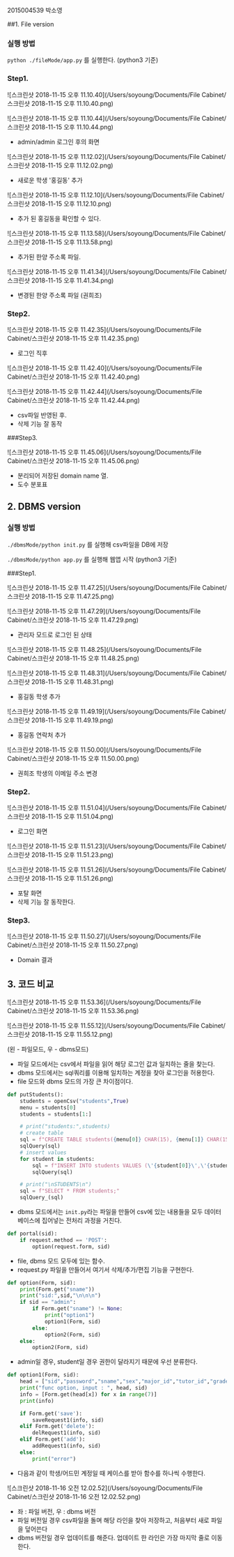2015004539 박소영



##1. File version

### 실행 방법

`python ./fileMode/app.py` 를 실행한다. (python3 기준)



### Step1.

![스크린샷 2018-11-15 오후 11.10.40](/Users/soyoung/Documents/File Cabinet/스크린샷 2018-11-15 오후 11.10.40.png)

![스크린샷 2018-11-15 오후 11.10.44](/Users/soyoung/Documents/File Cabinet/스크린샷 2018-11-15 오후 11.10.44.png)

- admin/admin 로그인 후의 화면

![스크린샷 2018-11-15 오후 11.12.02](/Users/soyoung/Documents/File Cabinet/스크린샷 2018-11-15 오후 11.12.02.png)

- 새로운 학생 '홍길동' 추가

![스크린샷 2018-11-15 오후 11.12.10](/Users/soyoung/Documents/File Cabinet/스크린샷 2018-11-15 오후 11.12.10.png)

- 추가 된 홍길동을 확인할 수 있다.

![스크린샷 2018-11-15 오후 11.13.58](/Users/soyoung/Documents/File Cabinet/스크린샷 2018-11-15 오후 11.13.58.png)

- 추가된 한양 주소록 파일.

![스크린샷 2018-11-15 오후 11.41.34](/Users/soyoung/Documents/File Cabinet/스크린샷 2018-11-15 오후 11.41.34.png)

- 변경된 한양 주소록 파일 (권희조)



### Step2.

![스크린샷 2018-11-15 오후 11.42.35](/Users/soyoung/Documents/File Cabinet/스크린샷 2018-11-15 오후 11.42.35.png)

- 로그인 직후

![스크린샷 2018-11-15 오후 11.42.40](/Users/soyoung/Documents/File Cabinet/스크린샷 2018-11-15 오후 11.42.40.png)

![스크린샷 2018-11-15 오후 11.42.44](/Users/soyoung/Documents/File Cabinet/스크린샷 2018-11-15 오후 11.42.44.png)

- csv파일 반영된 후.
- 삭제 기능 잘 동작



###Step3.

![스크린샷 2018-11-15 오후 11.45.06](/Users/soyoung/Documents/File Cabinet/스크린샷 2018-11-15 오후 11.45.06.png)

- 분리되어 저장된 domain name 열.
- 도수 분포표



## 2. DBMS version

### 실행 방법

`./dbmsMode/python init.py` 를 실행해 csv파일을 DB에 저장

`./dbmsMode/python app.py` 를 실행해 웹앱 시작 (python3 기준)



###Step1.

![스크린샷 2018-11-15 오후 11.47.25](/Users/soyoung/Documents/File Cabinet/스크린샷 2018-11-15 오후 11.47.25.png)

![스크린샷 2018-11-15 오후 11.47.29](/Users/soyoung/Documents/File Cabinet/스크린샷 2018-11-15 오후 11.47.29.png)

- 관리자 모드로 로그인 된 상태

![스크린샷 2018-11-15 오후 11.48.25](/Users/soyoung/Documents/File Cabinet/스크린샷 2018-11-15 오후 11.48.25.png)

![스크린샷 2018-11-15 오후 11.48.31](/Users/soyoung/Documents/File Cabinet/스크린샷 2018-11-15 오후 11.48.31.png)

- 홍길동 학생 추가

![스크린샷 2018-11-15 오후 11.49.19](/Users/soyoung/Documents/File Cabinet/스크린샷 2018-11-15 오후 11.49.19.png)

- 홍길동 연락처 추가

![스크린샷 2018-11-15 오후 11.50.00](/Users/soyoung/Documents/File Cabinet/스크린샷 2018-11-15 오후 11.50.00.png)

- 권희조 학생의 이메일 주소 변경



### Step2.

![스크린샷 2018-11-15 오후 11.51.04](/Users/soyoung/Documents/File Cabinet/스크린샷 2018-11-15 오후 11.51.04.png)

- 로그인 화면

![스크린샷 2018-11-15 오후 11.51.23](/Users/soyoung/Documents/File Cabinet/스크린샷 2018-11-15 오후 11.51.23.png)

![스크린샷 2018-11-15 오후 11.51.26](/Users/soyoung/Documents/File Cabinet/스크린샷 2018-11-15 오후 11.51.26.png)

- 포탈 화면
- 삭제 기능 잘 동작한다.



### Step3.

![스크린샷 2018-11-15 오후 11.50.27](/Users/soyoung/Documents/File Cabinet/스크린샷 2018-11-15 오후 11.50.27.png)

- Domain 결과



## 3. 코드 비교

![스크린샷 2018-11-15 오후 11.53.36](/Users/soyoung/Documents/File Cabinet/스크린샷 2018-11-15 오후 11.53.36.png)

![스크린샷 2018-11-15 오후 11.55.12](/Users/soyoung/Documents/File Cabinet/스크린샷 2018-11-15 오후 11.55.12.png)

(왼 - 파일모드, 우 - dbms모드)

- 파일 모드에서는 csv에서 파일을 읽어 해당 로그인 값과 일치하는 줄을 찾는다.
- dbms 모드에서는 sql쿼리를 이용해 일치하는 계정을 찾아 로그인을 허용한다.
- file 모드와 dbms 모드의 가장 큰 차이점이다.



```python
def putStudents():
    students = openCsv("students",True)
    menu = students[0]
    students = students[1:]

    # print("students:",students)
    # create table
    sql = f"CREATE TABLE students({menu[0]} CHAR(15), {menu[1]} CHAR(15), {menu[2]} CHAR(10), {menu[3]} CHAR(10), {menu[4]} INTEGER, {menu[5]} CHAR(15), {menu[6]} INTEGER);"
    sqlQuery(sql)
    # insert values
    for student in students:
        sql = f"INSERT INTO students VALUES (\'{student[0]}\',\'{student[1]}\',\'{student[2]}\',\'{student[3]}\',{student[4]},\'{student[5]}\',{student[6]});"
        sqlQuery(sql)

    # print("\nSTUDENTS\n")
    sql = f"SELECT * FROM students;"
    sqlQuery_(sql)
```

- dbms 모드에서는 `init.py`라는 파일을 만들어 csv에 있는 내용들을 모두 데이터베이스에 집어넣는 전처리 과정을 거친다.



```python
def portal(sid):
    if request.method == 'POST':
        option(request.form, sid)
```

- file, dbms 모드 모두에 있는 함수.
- request.py 파일을 만들어서 여기서 삭제/추가/편집 기능을 구현한다.



```python
def option(Form, sid):
    print(Form.get("sname"))
    print("sid:",sid,"\n\n\n")
    if sid == "admin":
        if Form.get("sname") != None:
            print("option1")
            option1(Form, sid)
        else:
            option2(Form, sid)
    else:
        option2(Form, sid)
```

- admin일 경우, student일 경우 권한이 달라지기 때문에 우선 분류한다.

```python
def option1(Form, sid):
    head = ["sid","password","sname","sex","major_id","tutor_id","grade"]
    print("func option, input : ", head, sid)
    info = [Form.get(head[x]) for x in range(7)]
    print(info)

    if Form.get('save'):
        saveRequest1(info, sid)
    elif Form.get('delete'):
        delRequest1(info, sid)
    elif Form.get('add'):
        addRequest1(info, sid)
    else:
        print("error")
```

- 다음과 같이 학생/어드민 계정일 때 케이스를 받아 함수를 하나씩 수행한다.

![스크린샷 2018-11-16 오전 12.02.52](/Users/soyoung/Documents/File Cabinet/스크린샷 2018-11-16 오전 12.02.52.png)

- 좌 : 파일 버전, 우 : dbms 버전
- 파일 버전일 경우 csv파일을 돌며 해당 라인을 찾아 저장하고, 처음부터 새로 파일을 덮어쓴다
- dbms 버전일 경우 업데이트를 해준다. 업데이트 한 라인은 가장 마지막 줄로 이동한다.

